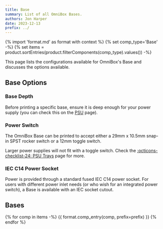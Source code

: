 ```yaml
---
title: Base
summary: List of all OmniBox Bases.
authors: Jon Harper
date: 2023-12-13
prefix: ../
---
```


{% import 'format.md' as format with context %}
{% set comp_type='Base' -%}
{% set items = product.sortEntries(product.filterComponents(comp_type).values()) -%}

This page lists the configurations available for OmniBox's Base and discusses the options available.

## Base Options

### Base Depth

Before printing a specific base, ensure it is deep enough for your power supply (you can check this on the [PSU](psu.md) page).

### Power Switch

The OmniBox Base can be printed to accept either a 29mm x 10.5mm snap-in SPST rocker switch or a 12mm toggle switch.

Larger power supplies will not fit with a toggle switch. Check the [:octicons-checklist-24: PSU Trays](support/psu.md)
page for more.

### IEC C14 Power Socket

Power is provided through a standard fused IEC C14 power socket. For users with different
power inlet needs (or who wish for an integrated power switch), a Base is available with an IEC socket cutout.

## Bases

{% for comp in items -%}
{{ format.comp_entry(comp, prefix=prefix) }}
{% endfor %}